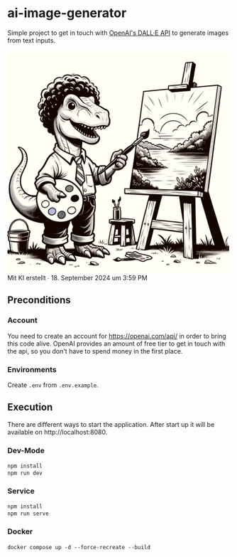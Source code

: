 # ai-image-generator

Simple project to get in touch with [OpenAI's DALL·E API](https://openai.com/api/) to generate images from text inputs.

<img src='./doc/title-image.png' width='500'>
Mit KI erstellt ∙ 18. September 2024 um 3:59 PM

## Preconditions

### Account

You need to create an account for https://openai.com/api/ in order to bring this code alive.
OpenAI provides an amount of free tier to get in touch with the api, so you don't have to spend money in the first place.

### Environments

Create `.env` from `.env.example`.

## Execution

There are different ways to start the application. After start up it will be available on http://localhost:8080.

### Dev-Mode

```shell
npm install
npm run dev
```

### Service

```shell
npm install
npm run serve
```

### Docker

```shell
docker compose up -d --force-recreate --build
```

